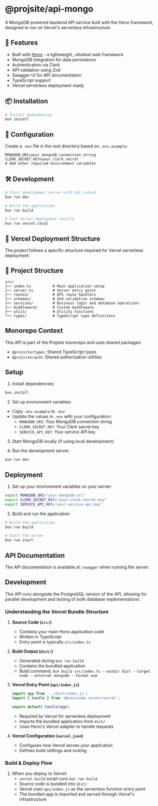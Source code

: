 # @projsite/api-mongo

A MongoDB-powered backend API service built with the Hono framework, designed to run on Vercel's serverless infrastructure.

## 🚀 Features

- Built with [Hono](https://hono.dev/) - a lightweight, ultrafast web framework
- MongoDB integration for data persistence
- Authentication via Clerk
- API validation using Zod
- Swagger UI for API documentation
- TypeScript support
- Vercel serverless deployment ready

## 📦 Installation

```bash
# Install dependencies
bun install
```

## 🔧 Configuration

Create a `.env` file in the root directory based on `.env.example`:

```env
MONGODB_URI=your_mongodb_connection_string
CLERK_SECRET_KEY=your_clerk_secret
# Add other required environment variables
```

## 🛠️ Development

```bash
# Start development server with hot reload
bun run dev

# Build the application
bun run build

# Test Vercel deployment locally
bun run vercel:local
```

## 📁 Vercel Deployment Structure

The project follows a specific structure required for Vercel serverless deployment:

## 📝 Project Structure

```
src/
├── index.ts          # Main application setup
├── server.ts         # Server entry point
├── routes/           # API route handlers
├── schemas/          # Zod validation schemas
├── services/         # Business logic and database operations
├── middleware/       # Custom middleware
├── utils/            # Utility functions
└── types/            # TypeScript type definitions
```

## Monorepo Context

This API is part of the Projsite monorepo and uses shared packages:

- `@projsite/types`: Shared TypeScript types
- `@projsite/auth`: Shared authorization utilities

## Setup

1. Install dependencies:
```bash
bun install
```

2. Set up environment variables:
- Copy `.env.example` to `.env`
- Update the values in `.env` with your configuration:
  - `MONGODB_URI`: Your MongoDB connection string
  - `CLERK_SECRET_KEY`: Your Clerk secret key
  - `SERVICE_API_KEY`: Your service API key

3. Start MongoDB locally (if using local development):

4. Run the development server:
```bash
bun run dev
```

## Deployment

1. Set up your environment variables on your server:
```bash
export MONGODB_URI="your-mongodb-uri"
export CLERK_SECRET_KEY="your-clerk-secret-key"
export SERVICE_API_KEY="your-service-api-key"
```

2. Build and run the application:
```bash
# Build the application
bun run build

# Start the server
bun run start
```

## API Documentation

The API documentation is available at `/swagger` when running the server.


## Development

This API runs alongside the PostgreSQL version of the API, allowing for parallel development and testing of both database implementations.

### Understanding the Vercel Bundle Structure

1. **Source Code (`src/`)**
   - Contains your main Hono application code
   - Written in TypeScript
   - Entry point is typically `src/index.ts`

2. **Build Output (`dist/`)**
   - Generated during `bun run build`
   - Contains the bundled application
   - Build command: `bun build src/index.ts --outdir dist --target node --external mongodb --format esm`

3. **Vercel Entry Point (`api/index.js`)**
   ```javascript
   import app from '../dist/index.js';
   import { handle } from '@hono/node-server/vercel';
   
   export default handle(app);
   ```
   - Required by Vercel for serverless deployment
   - Imports the bundled application from `dist/`
   - Uses Hono's Vercel adapter to handle requests

4. **Vercel Configuration (`vercel.json`)**
   - Configures how Vercel serves your application
   - Defines build settings and routing

### Build & Deploy Flow

1. When you deploy to Vercel:
   - `vercel-build` script runs `bun run build`
   - Source code is bundled into `dist/`
   - Vercel uses `api/index.js` as the serverless function entry point
   - The bundled app is imported and served through Vercel's infrastructure 